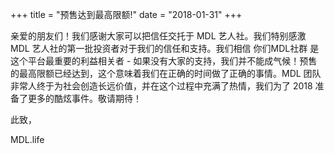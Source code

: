 +++
title = "预售达到最高限额!"
date = "2018-01-31"
+++

亲爱的朋友们！我们感谢大家可以把信任交托于 MDL 艺人社。我们特别感激 MDL 艺人社的第一批投资者对于我们的信任和支持。我们相信 你们MDL社群 是这个平台最重要的利益相关者 - 如果没有大家的支持，我们并不能成气候！预售的最高限额已经达到，这个意味着我们在正确的时间做了正确的事情。MDL 团队非常人终于为社会创造长远价值，并在这个过程中充满了热情，我们为了 2018 准备了更多的酷炫事件。敬请期待！

此致， 

MDL.life
